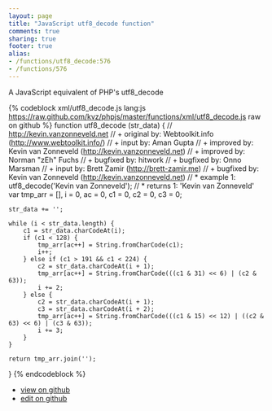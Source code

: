 ```yaml
---
layout: page
title: "JavaScript utf8_decode function"
comments: true
sharing: true
footer: true
alias:
- /functions/utf8_decode:576
- /functions/576
---
```

A JavaScript equivalent of PHP's utf8_decode

{% codeblock xml/utf8_decode.js lang:js https://raw.github.com/kvz/phpjs/master/functions/xml/utf8_decode.js raw on github %}
function utf8_decode (str_data) {
    // http://kevin.vanzonneveld.net
    // +   original by: Webtoolkit.info (http://www.webtoolkit.info/)
    // +      input by: Aman Gupta
    // +   improved by: Kevin van Zonneveld (http://kevin.vanzonneveld.net)
    // +   improved by: Norman "zEh" Fuchs
    // +   bugfixed by: hitwork
    // +   bugfixed by: Onno Marsman
    // +      input by: Brett Zamir (http://brett-zamir.me)
    // +   bugfixed by: Kevin van Zonneveld (http://kevin.vanzonneveld.net)
    // *     example 1: utf8_decode('Kevin van Zonneveld');
    // *     returns 1: 'Kevin van Zonneveld'
    var tmp_arr = [],
        i = 0,
        ac = 0,
        c1 = 0,
        c2 = 0,
        c3 = 0;

    str_data += '';

    while (i < str_data.length) {
        c1 = str_data.charCodeAt(i);
        if (c1 < 128) {
            tmp_arr[ac++] = String.fromCharCode(c1);
            i++;
        } else if (c1 > 191 && c1 < 224) {
            c2 = str_data.charCodeAt(i + 1);
            tmp_arr[ac++] = String.fromCharCode(((c1 & 31) << 6) | (c2 & 63));
            i += 2;
        } else {
            c2 = str_data.charCodeAt(i + 1);
            c3 = str_data.charCodeAt(i + 2);
            tmp_arr[ac++] = String.fromCharCode(((c1 & 15) << 12) | ((c2 & 63) << 6) | (c3 & 63));
            i += 3;
        }
    }

    return tmp_arr.join('');
}
{% endcodeblock %}

 - [view on github](https://github.com/kvz/phpjs/blob/master/functions/xml/utf8_decode.js)
 - [edit on github](https://github.com/kvz/phpjs/edit/master/functions/xml/utf8_decode.js)
